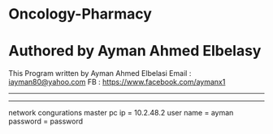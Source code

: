 # Oncology-Pharmacy
# Authored by Ayman Ahmed Elbelasy


This Program written by Ayman Ahmed Elbelasi 
Email : iayman80@yahoo.com
FB  : https://www.facebook.com/aymanx1



------------------------------------------
------------------------------------------
network congurations 
master pc ip = 10.2.48.2
user name = ayman 
password = password
